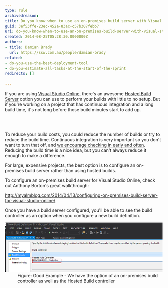 ```yaml
---
type: rule
archivedreason: 
title: Do you know when to use an on-premises build server with Visual Studio Online?
guid: 3ef53ffe-23ec-452a-83ac-c57b307febb7
uri: do-you-know-when-to-use-an-on-premises-build-server-with-visual-studio-online
created: 2014-08-25T05:28:30.0000000Z
authors:
- title: Damian Brady
  url: https://ssw.com.au/people/damian-brady
related:
- do-you-use-the-best-deployment-tool
- do-you-estimate-all-tasks-at-the-start-of-the-sprint
redirects: []

---
```



<p class="ssw15-rteElement-P">If you are using <a href="http://www.visualstudio.com/">Visual Studio Online</a>, there's an awesome <a href="https://devblogs.microsoft.com/bharry/configuring-a-build-server-against-your-shiny-new-hosted-tfs-account/">Hosted Buil​d Server</a> option you can use to perform your builds with little to no setup. But if you're working on a project that has continuous integration and a long build time, it's not long before those build mi​nutes start to add up.</p>
<br><excerpt class='endintro'></excerpt><br>
<p>To reduce your build costs, you could reduce the number of builds or try to reduce the build time. Continuous integration is very important so you don't want to turn that off, and <a href="http://www.ssw.com.au/ssw/Standards/Rules/RulesToBetterSourceControlwithTFS.aspx#CheckinRegularly">we encourage checking in early and often</a>. Reducing the build time is a nice idea, but you can't always reduce it enough to make a difference.</p><p>For large, expensive projects, the best option is to configure an on-premises build server rather than using hosted builds.</p><p>To configure an on-premises build server for Visual Studio Online, check out Anthony Borton's great walkthrough:</p><p><a href="http://myalmblog.com/2014/04/13/configuring-on-premises-build-server-for-visual-studio-online/">http://myalmblog.com/2014/04/13/configuring-on-premises-build-server-for-visual-studio-online/​</a></p><p>Once you have a build server configured, you'll be able to see the build controller as an option when you configure a new build definition.</p>

<dl class="goodImage"><dt><img src="vso_build.png" alt="vso_build.png" style="width:650px;" /></dt><dd>Figure: Good Example - We have the option of an on-premises build controller as well as the Hosted Build controller</dd></dl>


